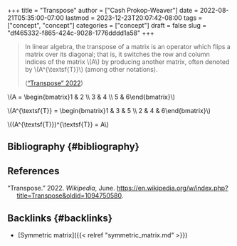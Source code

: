 +++
title = "Transpose"
author = ["Cash Prokop-Weaver"]
date = 2022-08-21T05:35:00-07:00
lastmod = 2023-12-23T20:07:42-08:00
tags = ["concept", "concept"]
categories = ["concept"]
draft = false
slug = "df465332-f865-424c-9028-1776dddd1a58"
+++

> In linear algebra, the transpose of a matrix is an operator which flips a matrix over its diagonal; that is, it switches the row and column indices of the matrix \\(A\\) by producing another matrix, often denoted by \\(A^{\textsf{T}}\\) (among other notations).
>
> (<a href="#citeproc_bib_item_1">“Transpose” 2022</a>)

\\(A = \begin{bmatrix}1 & 2 \\\ 3 & 4 \\\ 5 & 6\end{bmatrix}\\)

\\(A^{\textsf{T}} = \begin{bmatrix}1 & 3 & 5 \\\ 2 & 4 & 6\end{bmatrix}\\)

\\((A^{\textsf{T}})^{\textsf{T}} = A\\)


## Bibliography {#bibliography}

## References

<style>.csl-entry{text-indent: -1.5em; margin-left: 1.5em;}</style><div class="csl-bib-body">
  <div class="csl-entry"><a id="citeproc_bib_item_1"></a>“Transpose.” 2022. <i>Wikipedia</i>, June. <a href="https://en.wikipedia.org/w/index.php?title=Transpose&oldid=1094750580">https://en.wikipedia.org/w/index.php?title=Transpose&#38;oldid=1094750580</a>.</div>
</div>



## Backlinks {#backlinks}

-   [Symmetric matrix]({{< relref "symmetric_matrix.md" >}})

